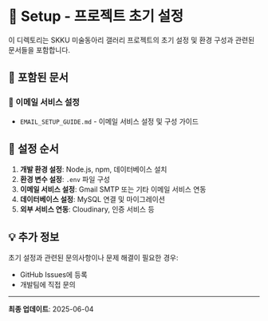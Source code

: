 # 🔧 Setup - 프로젝트 초기 설정

이 디렉토리는 SKKU 미술동아리 갤러리 프로젝트의 초기 설정 및 환경 구성과 관련된 문서들을 포함합니다.

## 📂 포함된 문서

### 📧 이메일 서비스 설정
- `EMAIL_SETUP_GUIDE.md` - 이메일 서비스 설정 및 구성 가이드

## 🎯 설정 순서

1. **개발 환경 설정**: Node.js, npm, 데이터베이스 설치
2. **환경 변수 설정**: `.env` 파일 구성
3. **이메일 서비스 설정**: Gmail SMTP 또는 기타 이메일 서비스 연동
4. **데이터베이스 설정**: MySQL 연결 및 마이그레이션
5. **외부 서비스 연동**: Cloudinary, 인증 서비스 등

## 💡 추가 정보

초기 설정과 관련된 문의사항이나 문제 해결이 필요한 경우:
- GitHub Issues에 등록
- 개발팀에 직접 문의

---

**최종 업데이트**: 2025-06-04
